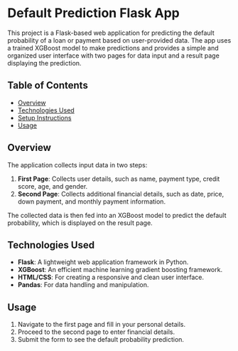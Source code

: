 # Default Prediction Flask App

This project is a Flask-based web application for predicting the default probability of a loan or payment based on user-provided data. The app uses a trained XGBoost model to make predictions and provides a simple and organized user interface with two pages for data input and a result page displaying the prediction.

## Table of Contents
- [Overview](#overview)
- [Technologies Used](#technologies-used)
- [Setup Instructions](#setup-instructions)
- [Usage](#usage)

## Overview
The application collects input data in two steps:
1. **First Page**: Collects user details, such as name, payment type, credit score, age, and gender.
2. **Second Page**: Collects additional financial details, such as date, price, down payment, and monthly payment information.

The collected data is then fed into an XGBoost model to predict the default probability, which is displayed on the result page.

## Technologies Used
- **Flask**: A lightweight web application framework in Python.
- **XGBoost**: An efficient machine learning gradient boosting framework.
- **HTML/CSS**: For creating a responsive and clean user interface.
- **Pandas**: For data handling and manipulation.

## Usage
1. Navigate to the first page and fill in your personal details.
2. Proceed to the second page to enter financial details.
3. Submit the form to see the default probability prediction.


